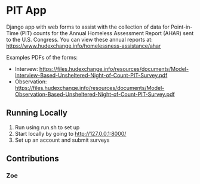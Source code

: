# PIT App

Django app with web forms to assist with the collection of data for Point-in-Time (PIT) counts for the Annual Homeless Assessment Report (AHAR) sent to the U.S. Congress. You can view these annual reports at:
https://www.hudexchange.info/homelessness-assistance/ahar

Examples PDFs of the forms:
 - Intervew: https://files.hudexchange.info/resources/documents/Model-Interview-Based-Unsheltered-Night-of-Count-PIT-Survey.pdf
 - Observation: https://files.hudexchange.info/resources/documents/Model-Observation-Based-Unsheltered-Night-of-Count-PIT-Survey.pdf 

## Running Locally
1. Run using run.sh to set up
2. Start locally by going to http://127.0.0.1:8000/
3. Set up an account and submit surveys

## Contributions
### Zoe


